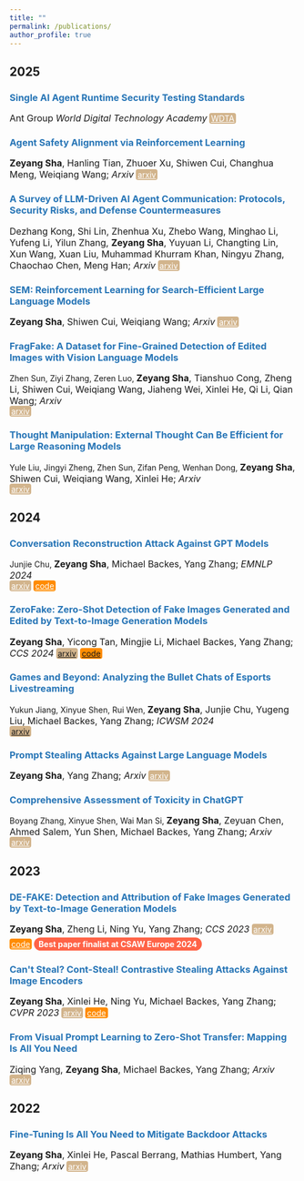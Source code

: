 ```yaml
---
title: ""
permalink: /publications/
author_profile: true
---
```


<style type="text/css" rel="stylesheet">
.btn--paper {
color: white;
background-color: lightseagreen;
padding: 1px 3px;
text-align: center;
border-radius: 4px;
a { TEXT-DECORATION:none }
}
.btn--arxiv {
color: white;
background-color: tan;
padding: 1px 3px;
text-align: center;
border-radius: 4px;
a { TEXT-DECORATION:none }
}
.btn--code {
color: white;
background-color: DARKORANGE;
padding: 1px 3px;
text-align: center;
border-radius: 4px;
a { TEXT-DECORATION:none }
}
</style>

<h2 id='2025'>2025</h2>

### <span style="color:rgb(39, 117, 182)">Single AI Agent Runtime Security Testing Standards</span>
<font size="3">Ant Group
<i>World Digital Technology Academy</i></font>
<a href="[https://arxiv.org/abs/2507.08270](https://wdtacademy.org/publications/Agent)" class="btn--arxiv" target="_blank">WDTA</a>

### <span style="color:rgb(39, 117, 182)">Agent Safety Alignment via Reinforcement Learning</span>
<font size="3"><b>Zeyang Sha</b>, Hanling Tian, Zhuoer Xu, Shiwen Cui, Changhua Meng, Weiqiang Wang;
<i>Arxiv</i></font>
<a href="https://arxiv.org/abs/2507.08270" class="btn--arxiv" target="_blank">arxiv</a>

### <span style="color:rgb(39, 117, 182)">A Survey of LLM-Driven AI Agent Communication: Protocols, Security Risks, and Defense Countermeasures</span>
<font size="3">Dezhang Kong, Shi Lin, Zhenhua Xu, Zhebo Wang, Minghao Li, Yufeng Li, Yilun Zhang, <b>Zeyang Sha</b>, Yuyuan Li, Changting Lin, Xun Wang, Xuan Liu, Muhammad Khurram Khan, Ningyu Zhang, Chaochao Chen, Meng Han;
<i>Arxiv</i></font>
<a href="https://arxiv.org/abs/2506.19676" class="btn--arxiv" target="_blank">arxiv</a>

### <span style="color:rgb(39, 117, 182)">SEM: Reinforcement Learning for Search-Efficient Large Language Models</span>
<font size="3"><b>Zeyang Sha</b>, Shiwen Cui, Weiqiang Wang;
<i>Arxiv</i></font>
<a href="https://arxiv.org/abs/2505.07903" class="btn--arxiv" target="_blank">arxiv</a>


### <span style="color:rgb(39, 117, 182)">FragFake: A Dataset for Fine-Grained Detection of Edited Images with Vision Language Models</span>
Zhen Sun, Ziyi Zhang, Zeren Luo, <font size="3"><b>Zeyang Sha</b>, Tianshuo Cong, Zheng Li, Shiwen Cui, Weiqiang Wang, Jiaheng Wei, Xinlei He, Qi Li, Qian Wang;
<i>Arxiv</i></font><br>
<a href="https://arxiv.org/abs/2505.15644" class="btn--arxiv" target="_blank">arxiv</a>


### <span style="color:rgb(39, 117, 182)">Thought Manipulation: External Thought Can Be Efficient for Large Reasoning Models</span>
Yule Liu, Jingyi Zheng, Zhen Sun, Zifan Peng, Wenhan Dong, <font size="3"><b>Zeyang Sha</b>, Shiwen Cui, Weiqiang Wang, Xinlei He;
<i>Arxiv</i></font><br>
<a href="https://arxiv.org/abs/2504.13626" class="btn--arxiv" target="_blank">arxiv</a>


<h2 id='2024'>2024</h2>

### <span style="color:rgb(39, 117, 182)">Conversation Reconstruction Attack Against GPT Models</span>
Junjie Chu, <font size="3"><b>Zeyang Sha</b>, Michael Backes, Yang Zhang;
<i>EMNLP 2024</i></font><br>
<a href="https://arxiv.org/abs/2402.02987" class="btn--arxiv" target="_blank">arxiv</a>
<a href="https://arxiv.org/abs/2402.02987" class="btn--code" target="_blank">code</a>

### <span style="color:rgb(39, 117, 182)">ZeroFake: Zero-Shot Detection of Fake Images Generated and Edited by Text-to-Image Generation Models</span>
<font size="3"><b>Zeyang Sha</b>, Yicong Tan, Mingjie Li, Michael Backes, Yang Zhang;
<i>CCS 2024</i></font>
<a href="" class="btn--arxiv" target="_blank">arxiv</a>
<a href="" class="btn--code" target="_blank">code</a>

### <span style="color:rgb(39, 117, 182)">Games and Beyond: Analyzing the Bullet Chats of Esports Livestreaming</span>
Yukun Jiang, Xinyue Shen, Rui Wen, <font size="3"><b>Zeyang Sha</b>, Junjie Chu, Yugeng Liu, Michael Backes, Yang Zhang;
<i>ICWSM 2024</i></font><br>
<a href="" class="btn--arxiv" target="_blank">arxiv</a>

### <span style="color:rgb(39, 117, 182)">Prompt Stealing Attacks Against Large Language Models</span>
<font size="3"><b>Zeyang Sha</b>, Yang Zhang;
<i>Arxiv</i></font>
<a href="https://arxiv.org/abs/2402.12959" class="btn--arxiv" target="_blank">arxiv</a>

### <span style="color:rgb(39, 117, 182)">Comprehensive Assessment of Toxicity in ChatGPT</span>
Boyang Zhang, Xinyue Shen, Wai Man Si, <font size="3"><b>Zeyang Sha</b>, Zeyuan Chen, Ahmed Salem, Yun Shen, Michael Backes, Yang Zhang;
<i>Arxiv</i></font><br>
<a href="https://arxiv.org/abs/2311.14685" class="btn--arxiv" target="_blank">arxiv</a>

<h2 id='2023'>2023</h2>

### <span style="color:rgb(39, 117, 182)">DE-FAKE: Detection and Attribution of Fake Images Generated by Text-to-Image Generation Models</span>
<font size="3"><b>Zeyang Sha</b>, Zheng Li, Ning Yu, Yang Zhang;
<i>CCS 2023</i></font>
<a href="https://arxiv.org/abs/2210.06998" class="btn--arxiv" target="_blank">arxiv</a>
<a href="https://arxiv.org/abs/2210.06998" class="btn--code" target="_blank">code</a>
<span style="display: inline-block; background-color: #FF6347; color: white; padding: 3px 8px; border-radius: 12px; font-weight: bold; margin-top: 5px; text-align: center; font-size: 14px;">
    Best paper finalist at CSAW Europe 2024
</span>

### <span style="color:rgb(39, 117, 182)">Can't Steal? Cont-Steal! Contrastive Stealing Attacks Against Image Encoders</span>
<font size="3"><b>Zeyang Sha</b>, Xinlei He, Ning Yu, Michael Backes, Yang Zhang;
<i>CVPR 2023</i></font>
<a href="https://arxiv.org/abs/2201.07513" class="btn--arxiv" target="_blank">arxiv</a>
<a href="https://arxiv.org/abs/2201.07513" class="btn--code" target="_blank">code</a>

### <span style="color:rgb(39, 117, 182)">From Visual Prompt Learning to Zero-Shot Transfer: Mapping Is All You Need</span>
<font size="3">Ziqing Yang, <b>Zeyang Sha</b>, Michael Backes, Yang Zhang;
<i>Arxiv</i></font>
<a href="https://arxiv.org/abs/2303.05266" class="btn--arxiv" target="_blank">arxiv</a>

<h2 id='2022'>2022</h2>

### <span style="color:rgb(39, 117, 182)">Fine-Tuning Is All You Need to Mitigate Backdoor Attacks</span>
<font size="3"><b>Zeyang Sha</b>,  Xinlei He, Pascal Berrang, Mathias Humbert, Yang Zhang;
<i>Arxiv</i></font>
<a href="https://arxiv.org/abs/2212.09067" class="btn--arxiv" target="_blank">arxiv</a>
